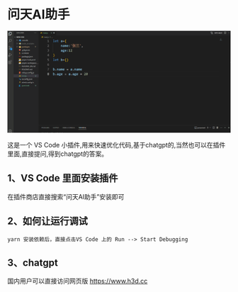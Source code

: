 # 问天AI助手

![RUNOOB 图标](./images/run.gif)


这是一个 VS Code 小插件,用来快速优化代码,基于chatgpt的,当然也可以在插件里面,直接提问,得到chatgpt的答案。

## 1、VS Code 里面安装插件

在插件商店直接搜索“问天AI助手”安装即可


## 2、如何让运行调试

```
yarn 安装依赖后，直接点击VS Code 上的 Run --> Start Debugging

```

## 3、chatgpt

国内用户可以直接访问网页版 https://www.h3d.cc 